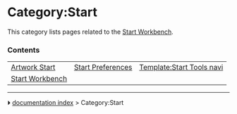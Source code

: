 # Category:Start
This category lists pages related to the [Start Workbench](Start_Workbench.md).

### Contents

|     |     |     |
| --- | --- | --- |
| [Artwork Start](Artwork_Start.md) | [Start Preferences](Start_Preferences.md) | [Template:Start Tools navi](Template_Start_Tools_navi.md) |
| [Start Workbench](Start_Workbench.md) |



---
⏵ [documentation index](../README.md) > Category:Start
